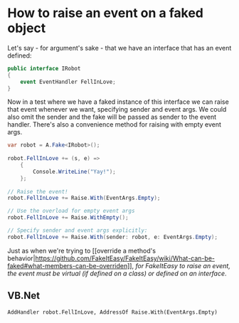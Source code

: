 # How to raise an event on a faked object

Let's say - for argument's sake - that we have an interface that has an event defined:

```csharp
public interface IRobot
{ 
    event EventHandler FellInLove;
}
```

Now in a test where we have a faked instance of this interface we can raise that event whenever we want, specifying sender and event args. We could also omit the sender and the fake will be passed as sender to the event handler. There's also a convenience method for raising with empty event args.

```csharp
var robot = A.Fake<IRobot>();
            
robot.FellInLove += (s, e) =>
    {
        Console.WriteLine("Yay!");
    };
         
// Raise the event!
robot.FellInLove += Raise.With(EventArgs.Empty);

// Use the overload for empty event args
robot.FellInLove += Raise.WithEmpty();

// Specify sender and event args explicitly:
robot.FellInLove += Raise.With(sender: robot, e: EventArgs.Empty);
```

Just as when we're trying to [[override a method's behavior|https://github.com/FakeItEasy/FakeItEasy/wiki/What-can-be-faked#what-members-can-be-overriden]], _for FakeItEasy to raise an event, the event must be virtual (if defined on a class) or defined on an interface_.

## VB.Net

```vb.net
AddHandler robot.FellInLove, AddressOf Raise.With(EventArgs.Empty)
```